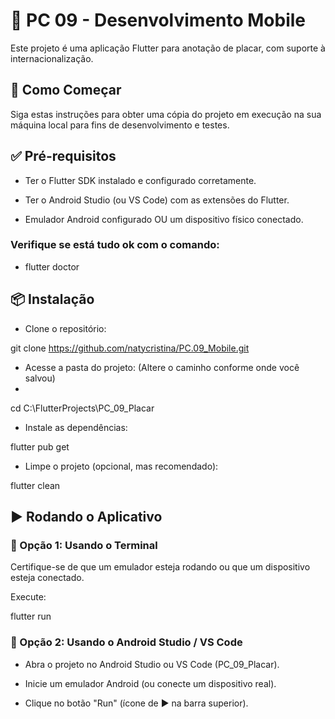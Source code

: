 # 📱 PC 09 - Desenvolvimento Mobile
Este projeto é uma aplicação Flutter para anotação de placar, com suporte à internacionalização.

## 🚀 Como Começar
Siga estas instruções para obter uma cópia do projeto em execução na sua máquina local para fins de desenvolvimento e testes.

## ✅ Pré-requisitos

- Ter o Flutter SDK instalado e configurado corretamente.

- Ter o Android Studio (ou VS Code) com as extensões do Flutter.

- Emulador Android configurado OU um dispositivo físico conectado.

### Verifique se está tudo ok com o comando:

- flutter doctor

## 📦 Instalação

- Clone o repositório:

git clone https://github.com/natycristina/PC.09_Mobile.git

- Acesse a pasta do projeto: (Altere o caminho conforme onde você salvou)
- 
cd C:\FlutterProjects\PC_09_Placar

- Instale as dependências:

flutter pub get

- Limpe o projeto (opcional, mas recomendado):

flutter clean

## ▶️ Rodando o Aplicativo

### 🔹 Opção 1: Usando o Terminal

Certifique-se de que um emulador esteja rodando ou que um dispositivo esteja conectado.

Execute:

flutter run

### 🔹 Opção 2: Usando o Android Studio / VS Code

- Abra o projeto no Android Studio ou VS Code (PC_09_Placar).

- Inicie um emulador Android (ou conecte um dispositivo real).

- Clique no botão "Run" (ícone de ▶️ na barra superior).
